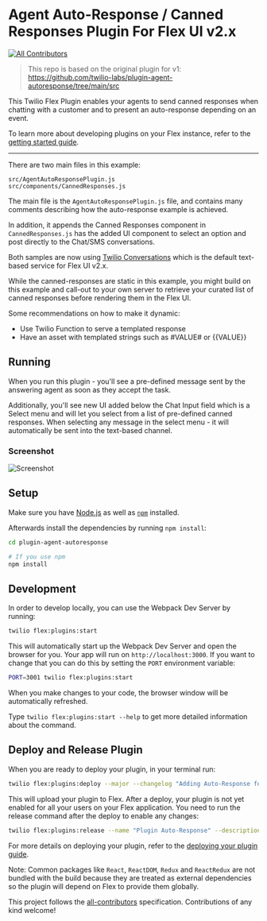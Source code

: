 # Agent Auto-Response / Canned Responses Plugin For Flex UI v2.x

<!-- ALL-CONTRIBUTORS-BADGE:START - Do not remove or modify this section -->

[![All Contributors](https://img.shields.io/badge/all_contributors-1-orange.svg?style=flat-square)](#contributors-)

<!-- ALL-CONTRIBUTORS-BADGE:END -->

> This repo is based on the original plugin for v1: <https://github.com/twilio-labs/plugin-agent-autoresponse/tree/main/src>

This Twilio Flex Plugin enables your agents to send canned responses when chatting with a customer and to present an auto-response depending on an event.

To learn more about developing plugins on your Flex instance, refer to the [getting started guide](https://www.twilio.com/docs/flex/quickstart/getting-started-plugin).

---

There are two main files in this example:

```
src/AgentAutoResponsePlugin.js
src/components/CannedResponses.js
```

The main file is the `AgentAutoResponsePlugin.js` file, and contains many comments describing how the auto-response example is achieved.

In addition, it appends the Canned Responses component in `CannedResponses.js` has the added UI component to select an option and post directly to the Chat/SMS conversations.

Both samples are now using [Twilio Conversations](https://www.twilio.com/docs/conversations) which is the default text-based service for Flex UI v2.x.

While the canned-responses are static in this example, you might build on this example and call-out to your own server to retrieve your curated list of canned responses before rendering them in the Flex UI.

Some recommendations on how to make it dynamic:

-   Use Twilio Function to serve a templated response
-   Have an asset with templated strings such as #VALUE# or {{VALUE}}

## Running

When you run this plugin - you'll see a pre-defined message sent by the answering agent as soon as they accept the task.

Additionally, you'll see new UI added below the Chat Input field which is a Select menu and will let you select from a list of pre-defined canned responses. When selecting any message in the select menu - it will automatically be sent into the text-based channel.

### Screenshot

![Screenshot](https://indigo-bombay-5783.twil.io/assets/auto-response-canned.png)

## Setup

Make sure you have [Node.js](https://nodejs.org) as well as [`npm`](https://npmjs.com) installed.

Afterwards install the dependencies by running `npm install`:

```bash
cd plugin-agent-autoresponse

# If you use npm
npm install
```

## Development

In order to develop locally, you can use the Webpack Dev Server by running:

```bash
twilio flex:plugins:start
```

This will automatically start up the Webpack Dev Server and open the browser for you. Your app will run on `http://localhost:3000`. If you want to change that you can do this by setting the `PORT` environment variable:

```bash
PORT=3001 twilio flex:plugins:start
```

When you make changes to your code, the browser window will be automatically refreshed.

Type `twilio flex:plugins:start --help` to get more detailed information about the command.

## Deploy and Release Plugin

When you are ready to deploy your plugin, in your terminal run:

```bash
twilio flex:plugins:deploy --major --changelog "Adding Auto-Response for Agents" --description "Ability for agents to send canned responses"
```

This will upload your plugin to Flex. After a deploy, your plugin is not yet enabled for all your users on your Flex application. You need to run the release command after the deploy to enable any changes:

```bash
twilio flex:plugins:release --name "Plugin Auto-Response" --description "Enabling plugin auto-response" --plugin plugin-agent-autoresponse@latest
```

For more details on deploying your plugin, refer to the [deploying your plugin guide](https://www.twilio.com/docs/flex/developer/plugins/cli/deploy-and-release).

Note: Common packages like `React`, `ReactDOM`, `Redux` and `ReactRedux` are not bundled with the build because they are treated as external dependencies so the plugin will depend on Flex to provide them globally.

This project follows the [all-contributors](https://github.com/all-contributors/all-contributors) specification. Contributions of any kind welcome!
